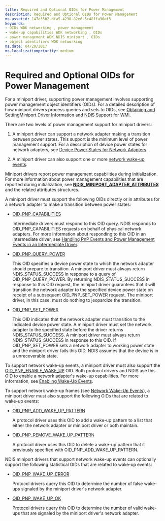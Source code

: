 ```yaml
---
title: Required and Optional OIDs for Power Management
description: Required and Optional OIDs for Power Management
ms.assetid: 147e35b2-dfa5-4238-82e6-5c48ffa30af5
keywords:
- OIDs WDK networking , power management
- wake-up capabilities WDK networking , OIDs
- power management WDK NDIS miniport , OIDs
- object identifiers WDK networking
ms.date: 04/20/2017
ms.localizationpriority: medium
---
```


# Required and Optional OIDs for Power Management





For a miniport driver, supporting power management involves supporting power management object identifiers (OIDs). For a detailed description of how miniport drivers process queries and sets to OIDs, see [Obtaining and SettingMiniport Driver Information and NDIS Support for WMI](obtaining-and-setting-miniport-driver-information-and-ndis-support-for.md).

There are two levels of power management support for miniport drivers:

1.  A miniport driver can support a network adapter making a transition between power states. This support is the minimum level of power management support. For a description of device power states for network adapters, see [Device Power States for Network Adapters](device-power-states-for-network-adapters.md).

2.  A miniport driver can also support one or more [network wake-up events](network-wake-up-events.md).

Miniport drivers report power management capabilities during initialization. For more information about power management capabilities that are reported during initialization, see [**NDIS\_MINIPORT\_ADAPTER\_ATTRIBUTES**](https://docs.microsoft.com/windows-hardware/drivers/ddi/ndis/ns-ndis-_ndis_miniport_adapter_attributes) and the related attributes structures.

A miniport driver must support the following OIDs directly or in attributes for a network adapter to make a transition between power states:

-   [OID\_PNP\_CAPABILITIES](https://docs.microsoft.com/windows-hardware/drivers/network/oid-pnp-capabilities)

    Intermediate drivers must respond to this OID query. NDIS responds to OID\_PNP\_CAPABILITIES requests on behalf of physical network adapters. For more information about responding to this OID in an intermediate driver, see [Handling PnP Events and Power Management Events in an Intermediate Driver](handling-pnp-events-and-power-management-events-in-an-intermediate-dri.md).

-   [OID\_PNP\_QUERY\_POWER](https://docs.microsoft.com/windows-hardware/drivers/network/oid-pnp-query-power)

    This OID specifies a device power state to which the network adapter should prepare to transition. A miniport driver must always return NDIS\_STATUS\_SUCCESS in response to a query of OID\_PNP\_QUERY\_POWER. By returning NDIS\_STATUS\_SUCCESS in response to this OID request, the miniport driver guarantees that it will transition the network adapter to the specified device power state on receipt of a subsequent OID\_PNP\_SET\_POWER request. The miniport driver, in this case, must do nothing to jeopardize the transition.

-   [OID\_PNP\_SET\_POWER](https://docs.microsoft.com/windows-hardware/drivers/network/oid-pnp-set-power)

    This OID indicates that the network adapter must transition to the indicated device power state. A miniport driver must set the network adapter to the specified state before the driver returns NDIS\_STATUS\_SUCCESS. A miniport driver must always return NDIS\_STATUS\_SUCCESS in response to this OID. If OID\_PNP\_SET\_POWER sets a network adapter to working power state and the miniport driver fails this OID, NDIS assumes that the device is in a unrecoverable state.

To support network wake-up events, a miniport driver must also support the [OID\_PNP\_ENABLE\_WAKE\_UP](https://docs.microsoft.com/windows-hardware/drivers/network/oid-pnp-enable-wake-up) OID. Both protocol drivers and NDIS use this OID to enable a network adapter's wake-up capabilities. For more information, see [Enabling Wake-Up Events](enabling-wake-up-events.md).

To support network wake-up frames (see [Network Wake-Up Events](network-wake-up-events.md)), a miniport driver must also support the following OIDs that are related to wake-up events:

-   [OID\_PNP\_ADD\_WAKE\_UP\_PATTERN](https://docs.microsoft.com/windows-hardware/drivers/network/oid-pnp-add-wake-up-pattern)

    A protocol driver uses this OID to add a wake-up pattern to a list that either the network adapter or miniport driver or both maintain.

-   [OID\_PNP\_REMOVE\_WAKE\_UP\_PATTERN](https://docs.microsoft.com/windows-hardware/drivers/network/oid-pnp-remove-wake-up-pattern)

    A protocol driver uses this OID to delete a wake-up pattern that it previously specified with OID\_PNP\_ADD\_WAKE\_UP\_PATTERN.

NDIS miniport drivers that support network wake-up events can optionally support the following statistical OIDs that are related to wake-up events:

-   [OID\_PNP\_WAKE\_UP\_ERROR](https://docs.microsoft.com/windows-hardware/drivers/network/oid-pnp-wake-up-error)

    Protocol drivers query this OID to determine the number of false wake-ups signaled by the miniport driver's network adapter.

-   [OID\_PNP\_WAKE\_UP\_OK](https://docs.microsoft.com/windows-hardware/drivers/network/oid-pnp-wake-up-ok)

    Protocol drivers query this OID to determine the number of valid wake-ups that are signaled by the miniport driver's network adapter.

 

 





